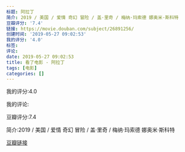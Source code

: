 ```yaml
---
标题: 阿拉丁
简介: 2019 / 美国 / 爱情 奇幻 冒险 / 盖·里奇 / 梅纳·玛索德 娜奥米·斯科特
豆瓣评分: '7.4'
链接: https://movie.douban.com/subject/26891256/
创建时间: '2019-05-27 09:02:53'
我的评分: '4.0'
标签:
评论:
date: 2019-05-27 09:02:53
title: 看了电影 - 阿拉丁
tags: [电影]
categories: []
---
```


我的评分:4.0

我的评论:

豆瓣评分:7.4

简介:2019 / 美国 / 爱情 奇幻 冒险 / 盖·里奇 / 梅纳·玛索德 娜奥米·斯科特

[豆瓣链接](https://movie.douban.com/subject/26891256/)

